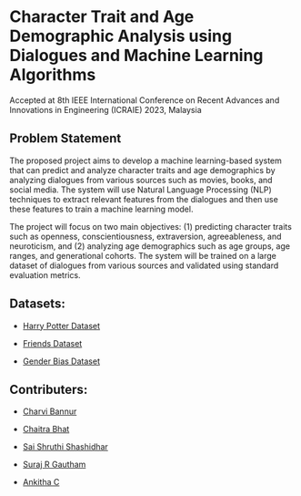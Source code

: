 # Character Trait and Age Demographic Analysis using Dialogues and Machine Learning Algorithms
Accepted at 8th IEEE International Conference on Recent Advances and Innovations in Engineering (ICRAIE) 2023, Malaysia

## Problem Statement
The proposed project aims to develop a machine learning-based system that can predict and analyze character traits and age demographics by analyzing dialogues from various sources such as movies, books, and social media. The system will use Natural Language Processing (NLP) techniques to extract relevant features from the dialogues and then use these features to train a machine learning model.

The project will focus on two main objectives: (1) predicting character traits such as openness, conscientiousness, extraversion, agreeableness, and neuroticism, and (2) analyzing age demographics such as age groups, age ranges, and generational cohorts. The system will be trained on a large dataset of dialogues from various sources and validated using standard evaluation metrics.

## Datasets: 

* [Harry Potter Dataset](https://www.kaggle.com/datasets/gulsahdemiryurek/harry-potter-dataset?select=Harry+Potter+1.csv)

* [Friends Dataset]()

* [Gender Bias Dataset](https://docs.google.com/spreadsheets/d/1nfCE-9ysFUnA8fIGXc4raYqp2vPOJh4Cct609AHxVwo/edit?usp=sharing)

## Contributers:

* [Charvi Bannur](https://github.com/charvibannur)

* [Chaitra Bhat](https://github.com/Chaitra-Bhat383)

* [Sai Shruthi Shashidhar](https://github.com/Shruthi1707)

* [Suraj R Gautham](https://github.com/surajgautham)

* [Ankitha C](https://github.com/Ankithac45)
